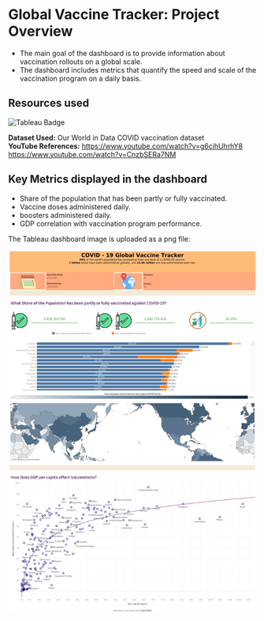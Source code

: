 # Global Vaccine Tracker: Project Overview
* The main goal of the dashboard is to provide information about vaccination rollouts on a global scale.
* The dashboard includes metrics that quantify the speed and scale of the vaccination program on a daily basis.

## Resources used  
![Tableau Badge](https://img.shields.io/badge/Tableau-Data%20Viz-orange?logo=Tableau)

**Dataset Used:**  Our World in Data COVID vaccination dataset <br>
**YouTube References:** https://www.youtube.com/watch?v=g6cjhUhrhY8 
                       <br> https://www.youtube.com/watch?v=CnzbSERa7NM
                       
## Key Metrics displayed in the dashboard
*	Share of the population that has been partly or fully vaccinated.
*	Vaccine doses administered daily.
*	boosters administered daily.
*	GDP correlation with vaccination program performance.

The Tableau dashboard image is uploaded as a png file:

![alt text](https://github.com/sughoshdeshpande7/Global-Vaccine-Tracker/blob/ca5ad423a13af2bdbc756445090c89f9da698a64/Covid%20Vaccine%20Tracker.png)


